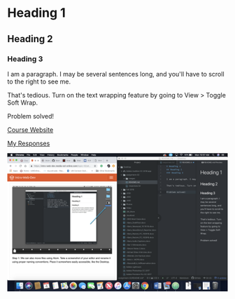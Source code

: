 # Heading 1
## Heading 2
### Heading 3

I am a paragraph. I may be several sentences long, and you'll have to scroll to the right to see me.

That's tedious. Turn on the text wrapping feature by going to View > Toggle Soft Wrap.

Problem solved!

[Course Website](https://intro-web-dev.media-ed-online.com)

[My Responses](./responses.txt)

![My Screenshot](./images/screenshot2.png)
